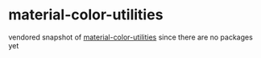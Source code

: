 # material-color-utilities

vendored snapshot of [material-color-utilities] since there are no packages yet

[material-color-utilities]: https://github.com/material-foundation/material-color-utilities/tree/5a649f2688997a259a6e6ef99c81aa6a709c3b04